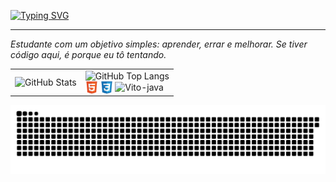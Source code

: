 [![Typing SVG](https://readme-typing-svg.herokuapp.com?font=Fira+Code&weight=300&size=50&duration=4000&pause=1000&color=39FF14&center=true&vCenter=true&random=false&width=1000&lines=Olá%2C+meu+nome+é+Vitor;Sou+um+Estudante+de+Informatica;Bem+Vindo%3A)](https://git.io/typing-svg)
 ***
 *Estudante com um objetivo simples: aprender, errar e melhorar. Se tiver código aqui, é porque eu tô tentando.*
<table>
  <tr>
    <td>
      <img 
        alt="GitHub Stats" 
        src="https://github-readme-stats.vercel.app/api?username=VitoD09&show_icons=true&include_all_commits=true&cache_seconds=86400&theme=dark" 
      />
    </td>
    <td>
      <img 
        alt="GitHub Top Langs" 
        src="https://github-readme-stats.vercel.app/api/top-langs/?username=VitoD09&include_all_commits=true&theme=dark&layout=compact&custom_title=Estudos&langs_count=9&cache_seconds=86400"
      />
      <div>
        <img align="center" alt="Vito-HTML" height="20" width="20" src="https://raw.githubusercontent.com/devicons/devicon/master/icons/html5/html5-original.svg">
        <img align="center" alt="Vito-CSS" height="20" width="20" src="https://raw.githubusercontent.com/devicons/devicon/master/icons/css3/css3-original.svg">
       <img align="center" alt="Vito-java" height="20" width="20" src="https://cdn.jsdelivr.net/gh/devicons/devicon@latest/icons/java/java-original.svg" />
      </div>
    </td>
  </tr>
</table>
<picture>
  <source media="(prefers-color-scheme: dark)" srcset="https://raw.githubusercontent.com/VitoD09/VitoD09/output/github-contribution-grid-snake-dark.svg?palette=gruvbox">
  <img align="center" alt="github contribution grid snake animation" src="https://raw.githubusercontent.com/VitoD09/VitoD09/output/github-contribution-grid-snake.svg?palette=gruvbox">
</picture>
